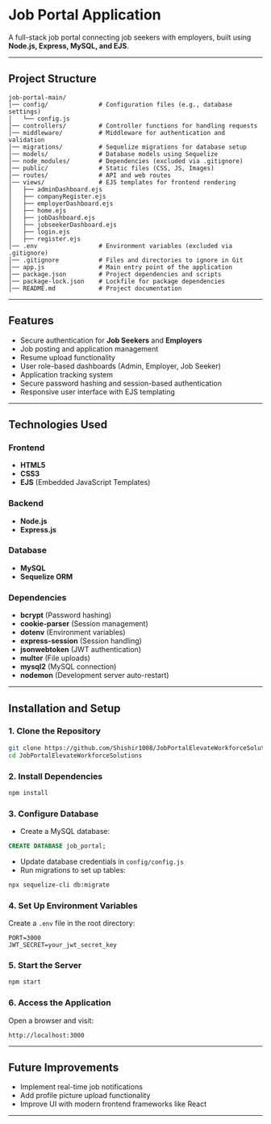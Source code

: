 # **Job Portal Application**

A full-stack job portal connecting job seekers with employers, built using **Node.js, Express, MySQL, and EJS**.

---

## **Project Structure**
```
job-portal-main/
│── config/              # Configuration files (e.g., database settings)
│   └── config.js
│── controllers/         # Controller functions for handling requests
│── middleware/          # Middleware for authentication and validation
│── migrations/          # Sequelize migrations for database setup
│── models/              # Database models using Sequelize
│── node_modules/        # Dependencies (excluded via .gitignore)
│── public/              # Static files (CSS, JS, Images)
│── routes/              # API and web routes
│── views/               # EJS templates for frontend rendering
│   ├── adminDashboard.ejs
│   ├── companyRegister.ejs
│   ├── employerDashboard.ejs
│   ├── home.ejs
│   ├── jobDashboard.ejs
│   ├── jobseekerDashboard.ejs
│   ├── login.ejs
│   ├── register.ejs
│── .env                 # Environment variables (excluded via .gitignore)
│── .gitignore           # Files and directories to ignore in Git
│── app.js               # Main entry point of the application
│── package.json         # Project dependencies and scripts
│── package-lock.json    # Lockfile for package dependencies
│── README.md            # Project documentation
```

---

## **Features**
- Secure authentication for **Job Seekers** and **Employers**
- Job posting and application management
- Resume upload functionality
- User role-based dashboards (Admin, Employer, Job Seeker)
- Application tracking system
- Secure password hashing and session-based authentication
- Responsive user interface with EJS templating

---

## **Technologies Used**

### **Frontend**
- **HTML5**
- **CSS3**
- **EJS** (Embedded JavaScript Templates)

### **Backend**
- **Node.js**
- **Express.js**

### **Database**
- **MySQL**
- **Sequelize ORM**

### **Dependencies**
- **bcrypt** (Password hashing)
- **cookie-parser** (Session management)
- **dotenv** (Environment variables)
- **express-session** (Session handling)
- **jsonwebtoken** (JWT authentication)
- **multer** (File uploads)
- **mysql2** (MySQL connection)
- **nodemon** (Development server auto-restart)

---

## **Installation and Setup**

### **1. Clone the Repository**
```bash
git clone https://github.com/Shishir1008/JobPortalElevateWorkforceSolutions.git
cd JobPortalElevateWorkforceSolutions
```

### **2. Install Dependencies**
```bash
npm install
```

### **3. Configure Database**
- Create a MySQL database:
```sql
CREATE DATABASE job_portal;
```
- Update database credentials in `config/config.js`
- Run migrations to set up tables:
```bash
npx sequelize-cli db:migrate
```

### **4. Set Up Environment Variables**
Create a `.env` file in the root directory:
```env
PORT=3000
JWT_SECRET=your_jwt_secret_key
```

### **5. Start the Server**
```bash
npm start
```

### **6. Access the Application**
Open a browser and visit:
```
http://localhost:3000
```

---

## **Future Improvements**
- Implement real-time job notifications
- Add profile picture upload functionality
- Improve UI with modern frontend frameworks like React

---

